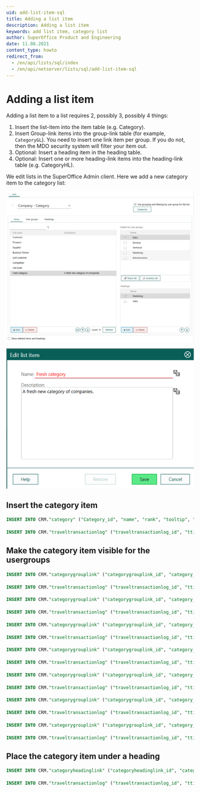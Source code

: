 ```yaml
---
uid: add-list-item-sql
title: Adding a list item
description: Adding a list item
keywords: add list item, category list
author: SuperOffice Product and Engineering
date: 11.08.2021
content_type: howto
redirect_from:
  - /en/api/lists/sql/index
  - /en/api/netserver/lists/sql/add-list-item-sql
---
```


<!-- markdownlint-disable-file MD013 -->
# Adding a list item

Adding a list item to a list requires 2, possibly 3, possibly 4 things:

1. Insert the list-item into the item table (e.g. Category).
2. Insert Group-link items into the group-link table (for example, `CategoryGL`).
    You need to insert one link item per group. If you do not, then the MDO security system will filter your item out.
3. Optional: Insert a heading item in the heading table.
4. Optional: Insert one or more heading-link items into the heading-link table (e.g. CategoryHL).

We edit lists in the SuperOffice Admin client. Here we add a new category item to the category list:

![Edit category -screenshot][img1]

![Edit list item -screenshot][img2]

## Insert the category item

```SQL
INSERT INTO CRM."category" ("Category_id", "name", "rank", "tooltip", "deleted", "registered", "registered_associate_id", "updated", "updated_associate_id", "updatedCount") VALUES (11, 'Fresh Category', 11, 'A fresh new category of companies.', 0, 1164907192, 11, 0, 0, 0)

INSERT INTO CRM."traveltransactionlog" ("traveltransactionlog_id", "ttime", "prev_record_id", "type", "associate_id", "tablenumber", "record_id") VALUES (110585, 1164910792, 0, 4352, 11, 64, 11)
```

## Make the category item visible for the usergroups

```SQL
INSERT INTO CRM."categorygrouplink" ("categorygrouplink_id", "category_id", "group_id", "registered", "registered_associate_id", "updated", "updated_associate_id", "updatedCount") VALUES (41, 11, 1, 1164907192, 11, 0, 0, 0)

INSERT INTO CRM."traveltransactionlog" ("traveltransactionlog_id", "ttime", "prev_record_id", "type", "associate_id", "tablenumber", "record_id") VALUES (110586, 1164910792, 0, 4352, 11, 65, 41)

INSERT INTO CRM."categorygrouplink" ("categorygrouplink_id", "category_id", "group_id", "registered", "registered_associate_id", "updated", "updated_associate_id", "updatedCount") VALUES (42, 11, 2, 1164907192, 11, 0, 0, 0)

INSERT INTO CRM."traveltransactionlog" ("traveltransactionlog_id", "ttime", "prev_record_id", "type", "associate_id", "tablenumber", "record_id") VALUES (110587, 1164910792, 0, 4352, 11, 65, 42)

INSERT INTO CRM."categorygrouplink" ("categorygrouplink_id", "category_id", "group_id", "registered", "registered_associate_id", "updated", "updated_associate_id", "updatedCount") VALUES (43, 11, 3, 1164907192, 11, 0, 0, 0)

INSERT INTO CRM."traveltransactionlog" ("traveltransactionlog_id", "ttime", "prev_record_id", "type", "associate_id", "tablenumber", "record_id") VALUES (110588, 1164910792, 0, 4352, 11, 65, 43)

INSERT INTO CRM."categorygrouplink" ("categorygrouplink_id", "category_id", "group_id", "registered", "registered_associate_id", "updated", "updated_associate_id", "updatedCount") VALUES (44, 11, 4, 1164907192, 11, 0, 0, 0)

INSERT INTO CRM."traveltransactionlog" ("traveltransactionlog_id", "ttime", "prev_record_id", "type", "associate_id", "tablenumber", "record_id") VALUES (110589, 1164910792, 0, 4352, 11, 65, 44)

INSERT INTO CRM."categorygrouplink" ("categorygrouplink_id", "category_id", "group_id", "registered", "registered_associate_id", "updated", "updated_associate_id", "updatedCount") VALUES (45, 11, 5, 1164907192, 11, 0, 0, 0)

INSERT INTO CRM."traveltransactionlog" ("traveltransactionlog_id", "ttime", "prev_record_id", "type", "associate_id", "tablenumber", "record_id") VALUES (110590, 1164910792, 0, 4352, 11, 65, 45)

INSERT INTO CRM."categorygrouplink" ("categorygrouplink_id", "category_id", "group_id", "registered", "registered_associate_id", "updated", "updated_associate_id", "updatedCount") VALUES (46, 11, 6, 1164907192, 11, 0, 0, 0)

INSERT INTO CRM."traveltransactionlog" ("traveltransactionlog_id", "ttime", "prev_record_id", "type", "associate_id", "tablenumber", "record_id") VALUES (110591, 1164910792, 0, 4352, 11, 65, 46)

INSERT INTO CRM."categorygrouplink" ("categorygrouplink_id", "category_id", "group_id", "registered", "registered_associate_id", "updated", "updated_associate_id", "updatedCount") VALUES (47, 11, 7, 1164907192, 11, 0, 0, 0)

INSERT INTO CRM."traveltransactionlog" ("traveltransactionlog_id", "ttime", "prev_record_id", "type", "associate_id", "tablenumber", "record_id") VALUES (110592, 1164910792, 0, 4352, 11, 65, 47)
```

## Place the category item under a heading

```SQL
INSERT INTO CRM."categoryheadinglink" ("categoryheadinglink_id", "category_id", "heading_id", "registered", "registered_associate_id", "updated", "updated_associate_id", "updatedCount") VALUES (11, 11, 6, 1164907569, 11, 0, 0, 0)

INSERT INTO CRM."traveltransactionlog" ("traveltransactionlog_id", "ttime", "prev_record_id", "type", "associate_id", "tablenumber", "record_id") VALUES (110593, 1164911169, 0, 4352, 11, 66, 11)
```

<!-- Referenced images -->
[img1]: media/edit-category.png
[img2]: media/edit-list-item.png

